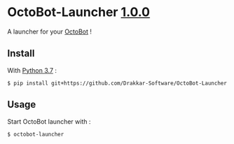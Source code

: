 # OctoBot-Launcher [1.0.0](https://github.com/Drakkar-Software/OctoBot-Launcher/tree/master/CHANGELOG.md)

A launcher for your [OctoBot](https://github.com/Drakkar-Software/OctoBot) ! 

## Install
With [Python 3.7](https://www.python.org/downloads/) : 
``` {.sourceCode .bash}
$ pip install git+https://github.com/Drakkar-Software/OctoBot-Launcher
```

## Usage
Start OctoBot launcher with : 
``` {.sourceCode .bash}
$ octobot-launcher
```
